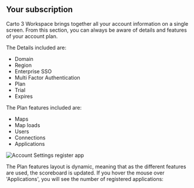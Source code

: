 ## Your subscription

Carto 3 Workspace brings together all your account information on a single screen. From this section, you can always be aware of details and features of your account plan.

The Details included are:

- Domain
- Region
- Enterprise SSO
- Multi Factor Authentication
- Plan
- Trial
- Expires

The Plan features included are:

- Maps
- Map loads
- Users
- Connections
- Applications

![Account Settings register app](/img/cloud-native-workspace/account-settings/account_settings_your_subscription.png)


The Plan features layout is dynamic, meaning that as the different features are used, the scoreboard is updated. If you hover the mouse over 'Applications', you will see the number of registered applications: